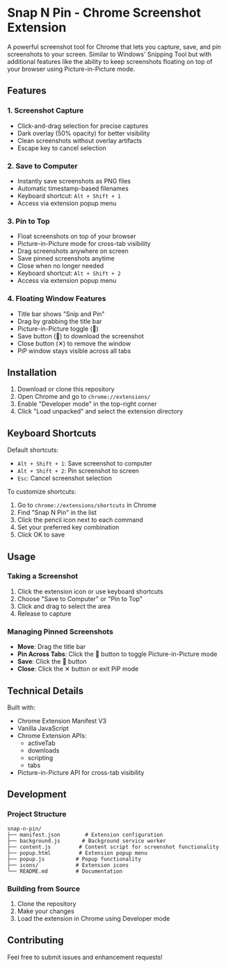 # Snap N Pin - Chrome Screenshot Extension

A powerful screenshot tool for Chrome that lets you capture, save, and pin screenshots to your screen. Similar to Windows' Snipping Tool but with additional features like the ability to keep screenshots floating on top of your browser using Picture-in-Picture mode.

## Features

### 1. Screenshot Capture
- Click-and-drag selection for precise captures
- Dark overlay (50% opacity) for better visibility
- Clean screenshots without overlay artifacts
- Escape key to cancel selection

### 2. Save to Computer
- Instantly save screenshots as PNG files
- Automatic timestamp-based filenames
- Keyboard shortcut: `Alt + Shift + 1`
- Access via extension popup menu

### 3. Pin to Top
- Float screenshots on top of your browser
- Picture-in-Picture mode for cross-tab visibility
- Drag screenshots anywhere on screen
- Save pinned screenshots anytime
- Close when no longer needed
- Keyboard shortcut: `Alt + Shift + 2`
- Access via extension popup menu

### 4. Floating Window Features
- Title bar shows "Snip and Pin"
- Drag by grabbing the title bar
- Picture-in-Picture toggle (📌)
- Save button (💾) to download the screenshot
- Close button (✕) to remove the window
- PiP window stays visible across all tabs

## Installation

1. Download or clone this repository
2. Open Chrome and go to `chrome://extensions/`
3. Enable "Developer mode" in the top-right corner
4. Click "Load unpacked" and select the extension directory

## Keyboard Shortcuts

Default shortcuts:
- `Alt + Shift + 1`: Save screenshot to computer
- `Alt + Shift + 2`: Pin screenshot to screen
- `Esc`: Cancel screenshot selection

To customize shortcuts:
1. Go to `chrome://extensions/shortcuts` in Chrome
2. Find "Snap N Pin" in the list
3. Click the pencil icon next to each command
4. Set your preferred key combination
5. Click OK to save

## Usage

### Taking a Screenshot
1. Click the extension icon or use keyboard shortcuts
2. Choose "Save to Computer" or "Pin to Top"
3. Click and drag to select the area
4. Release to capture

### Managing Pinned Screenshots
- **Move**: Drag the title bar
- **Pin Across Tabs**: Click the 📌 button to toggle Picture-in-Picture mode
- **Save**: Click the 💾 button
- **Close**: Click the ✕ button or exit PiP mode

## Technical Details

Built with:
- Chrome Extension Manifest V3
- Vanilla JavaScript
- Chrome Extension APIs:
  - activeTab
  - downloads
  - scripting
  - tabs
- Picture-in-Picture API for cross-tab visibility

## Development

### Project Structure
```
snap-n-pin/
├── manifest.json        # Extension configuration
├── background.js       # Background service worker
├── content.js         # Content script for screenshot functionality
├── popup.html         # Extension popup menu
├── popup.js          # Popup functionality
├── icons/            # Extension icons
└── README.md         # Documentation
```

### Building from Source
1. Clone the repository
2. Make your changes
3. Load the extension in Chrome using Developer mode

## Contributing

Feel free to submit issues and enhancement requests!
